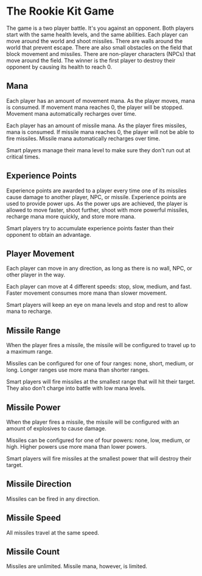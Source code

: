 # The Rookie Kit Game

The game is a two player battle.  It's you against an
opponent.  Both players start with the same health
levels, and the same abilities.  Each player can move
around the world and shoot missiles.  There are walls
around the world that prevent escape.  There are also
small obstacles on the field that block movement and
missiles.  There are non-player characters (NPCs)
that move around the field.  The winner is the first
player to destroy their opponent by causing its health
to reach 0.

## Mana

Each player has an amount of movement mana.  As the player moves,
mana is consumed.  If movement mana reaches 0, the player will be
stopped.  Movement mana automatically recharges over time.

Each player has an amount of missile mana.  As the player fires
missiles,  mana is consumed.  If missile mana reaches 0, the player
will not be able to fire missiles.  Missile mana automatically
recharges over time.

Smart players manage their mana level to make sure they don't
run out at critical times.


## Experience Points

Experience points are awarded to a player every time one
of its missiles cause damage to another player, NPC, or missile.
Experience points are used to provide power ups.  As the power ups
are achieved, the player is allowed to move faster, shoot further,
shoot with more powerful missiles, recharge mana more quickly,
and store more mana.

Smart players try to accumulate experience points faster than
their opponent to obtain an advantage.


## Player Movement

Each player can move in any direction, as long as there is
no wall, NPC, or other player in the way.

Each player can move at 4 different speeds:  stop, slow, medium,
and fast.  Faster movement consumes more mana than slower movement.

Smart players will
keep an eye on mana levels and stop and rest to allow mana to
recharge.  


## Missile Range

When the player fires a missile, the missile will be configured
to travel up to a maximum range.

Missiles can be configured for one of four ranges:
none, short, medium, or long.  Longer ranges use more
mana than shorter ranges.

Smart players will fire missiles at the smallest range
that will hit their target.  They also don't charge into
battle with low mana levels.


## Missile Power

When the player fires a missile, the missile will be configured
with an amount of explosives to cause damage.

Missiles can be configured for one of four powers:
none, low, medium, or high.  Higher powers use more
mana than lower powers.

Smart players will fire missiles at the smallest power
that will destroy their target.


## Missile Direction

Missiles can be fired in any direction.


## Missile Speed

All missiles travel at the same speed.


## Missile Count

Missiles are unlimited.  Missile mana, however,
is limited.
